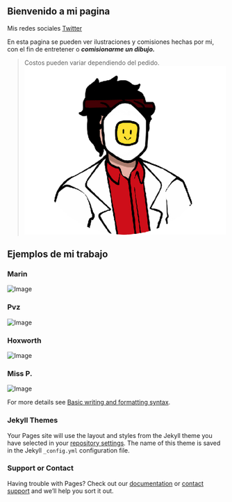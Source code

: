 ## Bienvenido a mi pagina

Mis redes sociales [Twitter](https://twitter.com/Albertokeyy)

En esta pagina se pueden ver ilustraciones y comisiones hechas por mi, con el fin de entretener o ***comisionarme un dibujo.*** 
>Costos pueden variar dependiendo del pedido.
![Image](https://raw.githubusercontent.com/JorgeValleC/JorgeValleC.github.io/main/ghubtest.png)


## Ejemplos de mi trabajo

### Marin
![Image](https://pbs.twimg.com/media/FN3L5R3XIAILspk?format=jpg&name=large) 
### Pvz
![Image](https://pbs.twimg.com/media/EdL30WfVcAE2iS3?format=jpg&name=medium) 
### Hoxworth
![Image](https://pbs.twimg.com/media/FG_LAfBXEAUEcJD?format=jpg&name=4096x4096) 
### Miss P.
![Image](https://pbs.twimg.com/media/ECoJMV3U4AAXHnA?format=jpg&name=medium) 








For more details see [Basic writing and formatting syntax](https://docs.github.com/en/github/writing-on-github/getting-started-with-writing-and-formatting-on-github/basic-writing-and-formatting-syntax).

### Jekyll Themes

Your Pages site will use the layout and styles from the Jekyll theme you have selected in your [repository settings](https://github.com/JorgeValleC/JorgeValleC.github.io/settings/pages). The name of this theme is saved in the Jekyll `_config.yml` configuration file.

### Support or Contact

Having trouble with Pages? Check out our [documentation](https://docs.github.com/categories/github-pages-basics/) or [contact support](https://support.github.com/contact) and we’ll help you sort it out.
